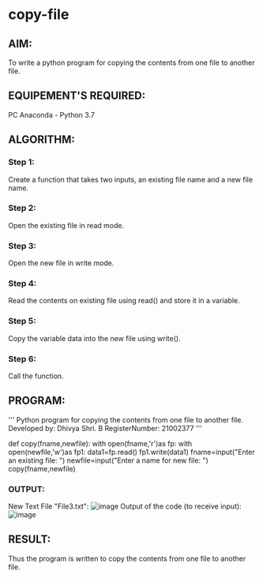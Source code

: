 # copy-file
## AIM:
To write a python program for copying the contents from one file to another file.
## EQUIPEMENT'S REQUIRED: 
PC
Anaconda - Python 3.7
## ALGORITHM: 
### Step 1:
Create a function that takes two inputs, an existing file name and a new file name.
### Step 2: 
Open the existing file in read mode.
### Step 3: 
Open the new file in write mode.
### Step 4:  
Read the contents on existing file using read() and store it in a variable.
### Step 5: 
Copy the variable data into the new file using write().
### Step 6: 
Call the function.
## PROGRAM:
'''
Python program for copying the contents from one file to another file.
Developed by: Dhivya Shri. B
RegisterNumber: 21002377
'''

def copy(fname,newfile):
  with open(fname,'r')as fp:
    with open(newfile,'w')as fp1:
      data1=fp.read()
      fp1.write(data1)
fname=input("Enter an existing file: ")
newfile=input("Enter a name for new file: ")
copy(fname,newfile)


### OUTPUT:
New Text File "File3.txt":
![image](https://user-images.githubusercontent.com/94505585/154465839-bf647b0a-49da-4162-82b2-14466f9c8494.png)
Output of the code (to receive input):
![image](https://user-images.githubusercontent.com/94505585/154466033-b6ac121d-3975-48f7-820a-89eb341348be.png)

## RESULT:
Thus the program is written to copy the contents from one file to another file.
